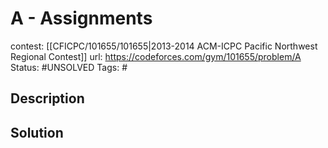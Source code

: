 # A - Assignments

contest: [[CFICPC/101655/101655|2013-2014 ACM-ICPC Pacific Northwest Regional Contest]]
url: https://codeforces.com/gym/101655/problem/A
Status: #UNSOLVED
Tags: #

## Description

## Solution

